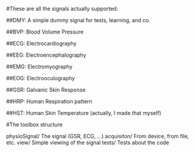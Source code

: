 #These are all the signals actually supported:

##DMY:
	A simple dummy signal for tests, learning, and co.

##BVP:
	Blood Volume Pressure

##ECG:
	Electrocardiography

##EEG:
	Electroencephalography

##EMG:
	Electromyography

##EOG:
	Electrooculography

##GSR:
	Galvanic Skin Response

##HRP:
	Human Respiration pattern

##HST:
	Human Skin Temperature (actually, I made that myself)


#The toolbox structure

physioSignal/                The signal (GSR, ECG, …)
	acquisiton/          From device, from file, etc.
	view/                Simple viewing of the signal
	tests/               Tests about the code

